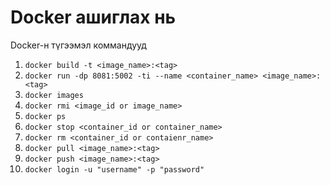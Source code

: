 # Docker ашиглах нь

Docker-н түгээмэл коммандууд

1. `docker build -t <image_name>:<tag>`
1. `docker run -dp 8081:5002 -ti --name <container_name> <image_name>:<tag>`
1. `docker images`
1. `docker rmi <image_id or image_name>`
1. `docker ps`
1. `docker stop <container_id or container_name>`
1. `docker rm <container_id or contaienr_name>`
1. `docker pull <image_name>:<tag>`
1. `docker push <image_name>:<tag>`
1. `docker login -u "username" -p "password"`
